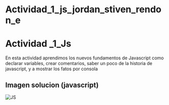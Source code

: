 # Actividad_1_js_jordan_stiven_rendon_e
# Actividad _1_Js
En esta actividad aprendimos los nuevos fundamentos de Javascript como declarar variables, crear comentarios, saber un poco de la historia de javascript, y a mostrar los fatos por consola
## Imagen solucion (javascript)
![JS](https://user-images.githubusercontent.com/105289424/179651693-29598117-584e-49b4-a51b-d73688dbe846.jpg)
